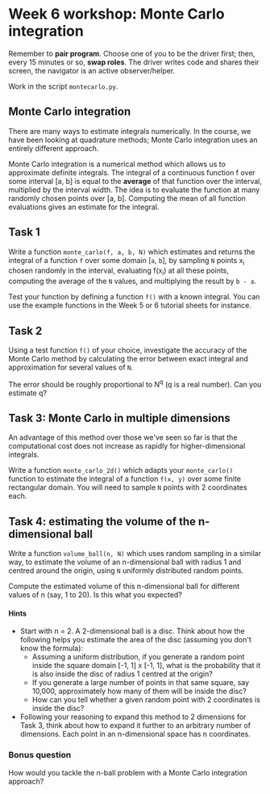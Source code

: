 # Week 6 workshop: Monte Carlo integration

Remember to **pair program**. Choose one of you to be the driver first; then, every 15 minutes or so, **swap roles**. The driver writes code and shares their screen, the navigator is an active observer/helper.

Work in the script `montecarlo.py`.

## Monte Carlo integration

There are many ways to estimate integrals numerically. In the course, we have been looking at quadrature methods; Monte Carlo integration uses an entirely different approach.

Monte Carlo integration is a numerical method which allows us to approximate definite integrals. The integral of a continuous function f over some interval [a, b] is equal to the **average** of that function over the interval, multiplied by the interval width. The idea is to evaluate the function at many randomly chosen points over [a, b]. Computing the mean of all function evaluations gives an estimate for the integral.

## Task 1

Write a function `monte_carlo(f, a, b, N)` which estimates and returns the integral of a function `f` over some domain [`a`, `b`], by sampling `N` points x<sub>i</sub> chosen randomly in the interval, evaluating f(x<sub>i</sub>) at all these points, computing the average of the `N` values, and multiplying the result by `b - a`.

Test your function by defining a function `f()` with a known integral. You can use the example functions in the Week 5 or 6 tutorial sheets for instance.

## Task 2

Using a test function `f()` of your choice, investigate the accuracy of the Monte Carlo method by calculating the error between exact integral and approximation for several values of `N`.

The error should be roughly proportional to N<sup>q</sup> (q is a real number). Can you estimate q?

## Task 3: Monte Carlo in multiple dimensions

An advantage of this method over those we've seen so far is that the computational cost does not increase as rapidly for higher-dimensional integrals.

Write a function `monte_carlo_2d()` which adapts your `monte_carlo()` function to estimate the integral of a function `f(x, y)` over some finite rectangular domain. You will need to sample `N` points with 2 coordinates each.

## Task 4: estimating the volume of the n-dimensional ball

Write a function `volume_ball(n, N)` which uses random sampling in a similar way, to estimate the volume of an n-dimensional ball with radius 1 and centred around the origin, using `N` uniformly distributed random points.

Compute the estimated volume of this n-dimensional ball for different values of n (say, 1 to 20). Is this what you expected?

#### Hints

- Start with n = 2. A 2-dimensional ball is a disc. Think about how the following helps you estimate the area of the disc (assuming you don't know the formula):
    - Assuming a uniform distribution, if you generate a random point inside the square domain [-1, 1] x [-1, 1], what is the probability that it is also inside the disc of radius 1 centred at the origin?
    - If you generate a large number of points in that same square, say 10,000, approximately how many of them will be inside the disc?
    - How can you tell whether a given random point with 2 coordinates is inside the disc?
- Following your reasoning to expand this method to 2 dimensions for Task 3, think about how to expand it further to an arbitrary number of dimensions. Each point in an n-dimensional space has n coordinates.

### Bonus question

How would you tackle the n-ball problem with a Monte Carlo integration approach?
